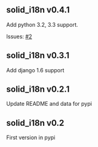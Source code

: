 solid_i18n v0.4.1
-----------------
Add python 3.2, 3.3 support.

Issues: [#2](https://github.com/st4lk/django-solid-i18n-urls/issues/2)

solid_i18n v0.3.1
-----------------

Add django 1.6 support

solid_i18n v0.2.1
-----------------

Update README and data for pypi

solid_i18n v0.2
---------------

First version in pypi
